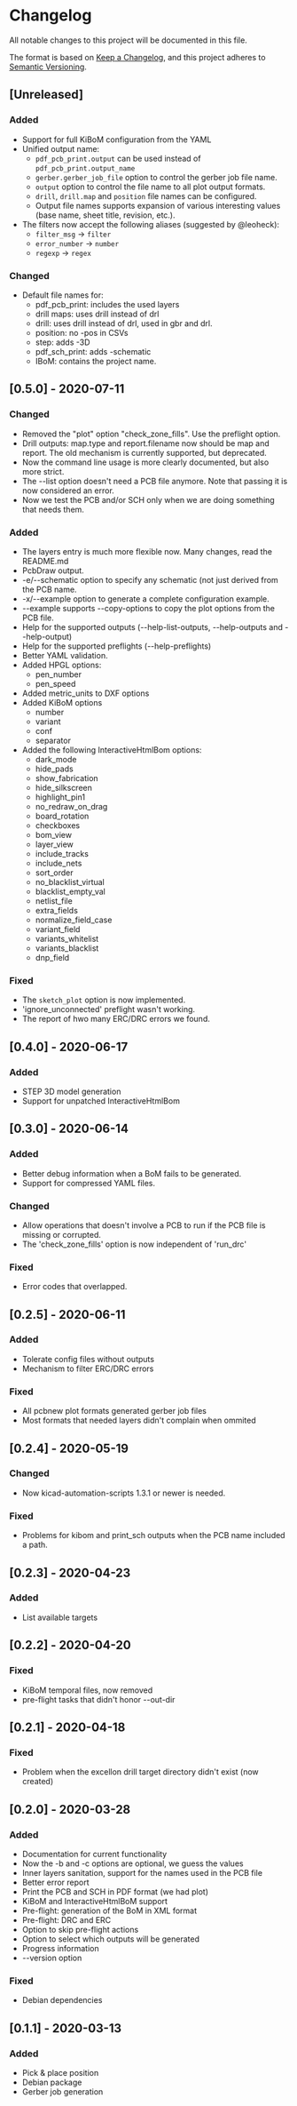 # Changelog
All notable changes to this project will be documented in this file.

The format is based on [Keep a Changelog](https://keepachangelog.com/en/1.0.0/),
and this project adheres to [Semantic Versioning](https://semver.org/spec/v2.0.0.html).


## [Unreleased]
### Added
- Support for full KiBoM configuration from the YAML
- Unified output name:
  - `pdf_pcb_print.output` can be used instead of `pdf_pcb_print.output_name`
  - `gerber.gerber_job_file` option to control the gerber job file name.
  - `output` option to control the file name to all plot output formats.
  - `drill`, `drill.map` and `position` file names can be configured.
  - Output file names supports expansion of various interesting values (base
    name, sheet title, revision, etc.).
- The filters now accept the following aliases (suggested by @leoheck):
  - `filter_msg` -> `filter`
  - `error_number` -> `number`
  - `regexp` -> `regex`

### Changed
- Default file names for:
  - pdf_pcb_print: includes the used layers
  - drill maps: uses drill instead of drl
  - drill: uses drill instead of drl, used in gbr and drl.
  - position: no -pos in CSVs
  - step: adds -3D
  - pdf_sch_print: adds -schematic
  - IBoM: contains the project name.

## [0.5.0] - 2020-07-11
### Changed
- Removed the "plot" option "check_zone_fills". Use the preflight option.
- Drill outputs: map.type and report.filename now should be map and report.
  The old mechanism is currently supported, but deprecated.
- Now the command line usage is more clearly documented, but also more strict.
- The --list option doesn't need a PCB file anymore.
  Note that passing it is now considered an error.
- Now we test the PCB and/or SCH only when we are doing something that needs
  them.

### Added
- The layers entry is much more flexible now.
  Many changes, read the README.md
- PcbDraw output.
- -e/--schematic option to specify any schematic (not just derived from the PCB
  name.
- -x/--example option to generate a complete configuration example.
- --example supports --copy-options to copy the plot options from the PCB file.
- Help for the supported outputs (--help-list-outputs, --help-outputs and
  --help-output)
- Help for the supported preflights (--help-preflights)
- Better YAML validation.
- Added HPGL options:
  - pen_number
  - pen_speed
- Added metric_units to DXF options
- Added KiBoM options
  - number
  - variant
  - conf
  - separator
- Added the following InteractiveHtmlBom options:
  - dark_mode
  - hide_pads
  - show_fabrication
  - hide_silkscreen
  - highlight_pin1
  - no_redraw_on_drag
  - board_rotation
  - checkboxes
  - bom_view
  - layer_view
  - include_tracks
  - include_nets
  - sort_order
  - no_blacklist_virtual
  - blacklist_empty_val
  - netlist_file
  - extra_fields
  - normalize_field_case
  - variant_field
  - variants_whitelist
  - variants_blacklist
  - dnp_field

### Fixed
- The `sketch_plot` option is now implemented.
- 'ignore_unconnected' preflight wasn't working.
- The report of hwo many ERC/DRC errors we found.

## [0.4.0] - 2020-06-17
### Added
- STEP 3D model generation
- Support for unpatched InteractiveHtmlBom

## [0.3.0] - 2020-06-14
### Added
- Better debug information when a BoM fails to be generated.
- Support for compressed YAML files.

### Changed
- Allow operations that doesn't involve a PCB to run if the PCB file is
  missing or corrupted.
- The 'check_zone_fills' option is now independent of 'run_drc'

### Fixed
- Error codes that overlapped.

## [0.2.5] - 2020-06-11
### Added
- Tolerate config files without outputs
- Mechanism to filter ERC/DRC errors

### Fixed
- All pcbnew plot formats generated gerber job files
- Most formats that needed layers didn't complain when ommited

## [0.2.4] - 2020-05-19
### Changed
- Now kicad-automation-scripts 1.3.1 or newer is needed.

### Fixed
- Problems for kibom and print_sch outputs when the PCB name included a path.

## [0.2.3] - 2020-04-23
### Added
- List available targets

## [0.2.2] - 2020-04-20
### Fixed
- KiBoM temporal files, now removed
- pre-flight tasks that didn't honor --out-dir

## [0.2.1] - 2020-04-18
### Fixed
- Problem when the excellon drill target directory didn't exist (now created)

## [0.2.0] - 2020-03-28
### Added
- Documentation for current functionality
- Now the -b and -c options are optional, we guess the values
- Inner layers sanitation, support for the names used in the PCB file
- Better error report
- Print the PCB and SCH in PDF format (we had plot)
- KiBoM and InteractiveHtmlBoM support
- Pre-flight: generation of the BoM in XML format
- Pre-flight: DRC and ERC
- Option to skip pre-flight actions
- Option to select which outputs will be generated
- Progress information
- --version option

### Fixed
- Debian dependencies

## [0.1.1] - 2020-03-13
### Added
- Pick & place position
- Debian package
- Gerber job generation

